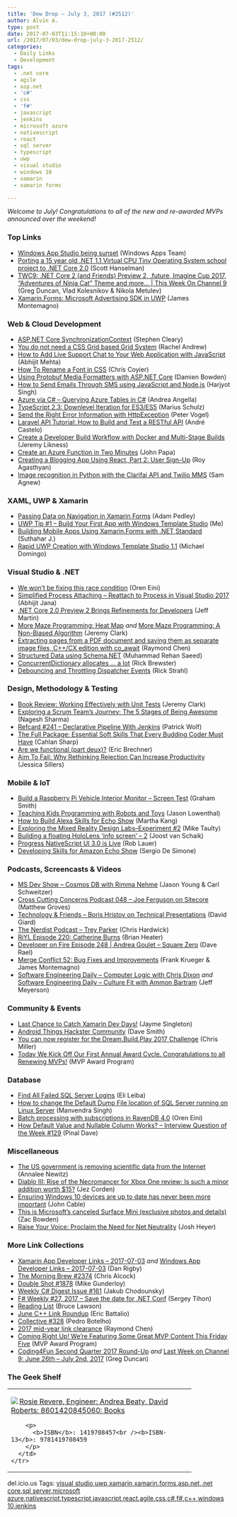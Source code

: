 ```yaml
---
title: 'Dew Drop – July 3, 2017 (#2512)'
author: Alvin A.
type: post
date: 2017-07-03T11:15:10+00:00
url: /2017/07/03/dew-drop-july-3-2017-2512/
categories:
  - Daily Links
  - Development
tags:
  - .net core
  - agile
  - asp.net
  - 'c#'
  - css
  - 'f#'
  - javascript
  - jenkins
  - microsoft azure
  - nativescript
  - react
  - sql server
  - typescript
  - uwp
  - visual studio
  - windows 10
  - xamarin
  - xamarin forms

---
```

_Welcome to July! Congratulations to all of the new and re-awarded MVPs announced over the weekend!_

### <a name="top"></a>Top Links

  * <a href="http://blogs.windows.com/buildingapps/2017/06/30/windows-app-studio-sunset/?WT.mc_id=DX_MVP4025064" target="_blank">Windows App Studio being sunset</a> (Windows Apps Team)
  * <a href="http://feeds.hanselman.com/~/382954600/0/scotthanselman~Porting-a-year-old-NET-Virtual-CPU-Tiny-Operating-System-school-project-to-NET-Core.aspx" target="_blank">Porting a 15 year old .NET 1.1 Virtual CPU Tiny Operating System school project to .NET Core 2.0</a> (Scott Hanselman)
  * <a href="https://channel9.msdn.com/Shows/This+Week+On+Channel+9/TWC9-NET-Core-2-and-Friends-Preview-2-future-Imagine-Cup-2017-Adventures-of-Ninja-Cat-Theme-and-more?WT.mc_id=DX_MVP4025064" target="_blank">TWC9: .NET Core 2 (and Friends) Preview 2, .future, Imagine Cup 2017, “Adventures of Ninja Cat&#8221; Theme and more&#8230; | This Week On Channel 9</a> (Greg Duncan, Vlad Kolesnikov & Nikola Metulev)
  * <a href="http://motzcod.es/post/162536681192" target="_blank">Xamarin.Forms: Microsoft Advertising SDK in UWP</a> (James Montemagno)



### <a name="web"></a>Web & Cloud Development

  * <a href="https://blog.stephencleary.com/2017/03/aspnetcore-synchronization-context.html" target="_blank">ASP.NET Core SynchronizationContext</a> (Stephen Cleary)
  * <a href="https://www.rachelandrew.co.uk/archives/2017/07/01/you-do-not-need-a-css-grid-based-grid-system/" target="_blank">You do not need a CSS Grid based Grid System</a> (Rachel Andrew)
  * <a href="https://twilioinc.wpengine.com/2017/06/complete-chat-application-javascript.html" target="_blank">How to Add Live Support Chat to Your Web Application with JavaScript</a> (Abhijit Mehta)
  * <a href="https://www.zachleat.com/web/rename-font/" target="_blank">How To Rename a Font in CSS</a> (Chris Coyier)
  * <a href="https://damienbod.com/2017/06/30/using-protobuf-media-formatters-with-asp-net-core/" target="_blank">Using Protobuf Media Formatters with ASP.NET Core</a> (Damien Bowden)
  * <a href="https://twilioinc.wpengine.com/2017/06/send-emails-sms-javascript-nodejs.html" target="_blank">How to Send Emails Through SMS using JavaScript and Node.js</a> (Harjyot Singh)
  * <a href="http://www.andreaangella.com/2017/06/azure-via-csharp-querying-azure-tables/" target="_blank">Azure via C# – Querying Azure Tables in C#</a> (Andrea Angella)
  * <a href="http://feedproxy.google.com/~r/mariusschulz/~3/pZOEKZd8qlE/typescript-2-3-downlevel-iteration-for-es3-es5" target="_blank">TypeScript 2.3: Downlevel Iteration for ES3/ES5</a> (Marius Schulz)
  * <a href="https://visualstudiomagazine.com/articles/2017/06/30/tip-send-right-error-information-httpexception-aspnet.aspx" target="_blank">Send the Right Error Information with HttpException</a> (Peter Vogel)
  * <a href="https://www.toptal.com/laravel/restful-laravel-api-tutorial" target="_blank">Laravel API Tutorial: How to Build and Test a RESTful API</a> (André Castelo)
  * <a href="http://feedproxy.google.com/~r/CSharperImage/~3/aeWahiv2dN4/create-developer-build-workflow-with.html" target="_blank">Create a Developer Build Workflow with Docker and Multi-Stage Builds</a> (Jeremy Likness)
  * <a href="https://johnpapa.net/create-azure-function-in-two-minutes/" target="_blank">Create an Azure Function in Two Minutes</a> (John Papa)
  * <a href="https://code.tutsplus.com/tutorials/creating-a-blogging-app-using-reactjs-add-post--cms-28579" target="_blank">Creating a Blogging App Using React, Part 2: User Sign-Up</a> (Roy Agasthyan)
  * <a href="https://twilioinc.wpengine.com/2017/06/image-recognition-in-python-with-the-clarifai-api-and-twilio-mms.html" target="_blank">Image recognition in Python with the Clarifai API and Twilio MMS</a> (Sam Agnew)



### <a name="silverlight"></a>XAML, UWP & Xamarin

  * <a href="https://xamarinhelp.com/passing-data-navigation-xamarin-forms/" target="_blank">Passing Data on Navigation in Xamarin Forms</a> (Adam Pedley)
  * <a href="http://www.uwpapp.tips/2017/07/welcome-to-tip-1-here-on-uwp-tips-do.html" target="_blank">UWP Tip #1 &#8211; Build Your First App with Windows Template Studio</a> (Me)
  * <a href="http://xamarininterviewquestion.blogspot.com/2017/06/building-mobile-apps-using-xamarinforms.html" target="_blank">Building Mobile Apps Using Xamarin.Forms with .NET Standard</a> (Suthahar J.)
  * <a href="https://visualstudiomagazine.com/articles/2017/06/30/windows-template-studio-1-1-dotnet-podcast-coding-heroes.aspx" target="_blank">Rapid UWP Creation with Windows Template Studio 1.1</a> (Michael Domingo)



### <a name="dotnet"></a>Visual Studio & .NET

  * <a href="http://feedproxy.google.com/~r/AyendeRahien/~3/q5W6NTaKMDU/we-wont-be-fixing-this-race-condition" target="_blank">We won’t be fixing this race condition</a> (Oren Eini)
  * <a href="http://dailydotnettips.com/2017/07/01/simplified-process-attaching-reattach-process-in-visual-studio-2017/" target="_blank">Simplified Process Attaching – Reattach to Process in Visual Studio 2017</a> (Abhijit Jana)
  * <a href="http://www.infoq.com/news/2017/06/dotnetcore2-preview2?utm_campaign=infoq_content&utm_source=infoq&utm_medium=feed&utm_term=global" target="_blank">.NET Core 2.0 Preview 2 Brings Refinements for Developers</a> (Jeff Martin)
  * <a href="http://jeremybytes.blogspot.com/2017/07/more-maze-programming-heat-map.html" target="_blank">More Maze Programming: Heat Map</a> _and_ <a href="http://jeremybytes.blogspot.com/2017/07/more-maze-programming-non-biased.html" target="_blank">More Maze Programming: A Non-Biased Algorithm</a> (Jeremy Clark)
  * <a href="https://blogs.msdn.microsoft.com/oldnewthing/20170630-00/?p=96495" target="_blank">Extracting pages from a PDF document and saving them as separate image files, C++/CX edition with co_await</a> (Raymond Chen)
  * <a href="https://rehansaeed.com/structured-data-using-schema-net/" target="_blank">Structured Data using Schema.NET</a> (Muhammad Rehan Saeed)
  * <a href="https://blog.getpaint.net/2017/06/30/concurrentdictionary-allocates-a-lot/" target="_blank">ConcurrentDictionary allocates … a lot</a> (Rick Brewster)
  * <a href="http://feedproxy.google.com/~r/RickStrahl/~3/EE0X1RmEy4o/Debouncing-and-Throttling-Dispatcher-Events" target="_blank">Debouncing and Throttling Dispatcher Events</a> (Rick Strahl)



### <a name="design"></a>Design, Methodology & Testing

  * <a href="http://jeremybytes.blogspot.com/2017/06/book-review-working-effectively-with.html" target="_blank">Book Review: Working Effectively with Unit Tests</a> (Jeremy Clark)
  * <a href="https://dzone.com/articles/how-successful-scrum-teams-identify-and-overcome-t?utm_medium=feed&utm_source=feedpress.me&utm_campaign=Feed%3A+dzone%2Fagile" target="_blank">Exploring a Scrum Team&#8217;s Journey: The 5 Stages of Being Awesome</a> (Nagesh Sharma)
  * <a href="https://dzone.com/refcardz/declarative-pipeline-with-jenkins" target="_blank">Refcard #241 &#8211; Declarative Pipeline With Jenkins</a> (Patrick Wolf)
  * <a href="http://www.developer.com/mgmt/the-full-package-essential-soft-skills-that-every-budding-coder-must-have.html" target="_blank">The Full Package: Essential Soft Skills That Every Budding Coder Must Have</a> (Cahlan Sharp)
  * <a href="https://blogs.msdn.microsoft.com/eric_brechner/2017/07/01/are-we-functional-part-deux/" target="_blank">Are we functional (part deux)?</a> (Eric Brechner)
  * <a href="https://blog.trello.com/rethink-rejection-to-increase-productivity" target="_blank">Aim To Fail: Why Rethinking Rejection Can Increase Productivity</a> (Jessica Sillers)



### <a name="mobile"></a>Mobile & IoT

  * <a href="https://pleasereleaseme.net/build-raspberry-pi-vehicle-interior-monitor-screen-test/" target="_blank">Build a Raspberry Pi Vehicle Interior Monitor – Screen Test</a> (Graham Smith)
  * <a href="https://simpleprogrammer.com/2017/06/30/teaching-kids-programming/" target="_blank">Teaching Kids Programming with Robots and Toys</a> (Jason Lowenthal)
  * <a href="https://developer.amazon.com/blogs/alexa/post/12826e9e-e06a-4ab4-a583-8e074709a9f3/how-to-build-alexa-skills-for-echo-show1" target="_blank">How to Build Alexa Skills for Echo Show</a> (Martha Kang)
  * <a href="http://feedproxy.google.com/~r/mtaulty/~3/kOnAS7pjYRU/" target="_blank">Exploring the Mixed Reality Design Labs–Experiment #2</a> (Mike Taulty)
  * <a href="http://feedproxy.google.com/~r/blogspot/dotnetbyexample/~3/jq_OZb0F3rg/building-floating-hololens-info-screen-2.html" target="_blank">Building a floating HoloLens &#8216;info screen&#8217; &#8211; 2</a> (Joost van Schaik)
  * <a href="https://www.nativescript.org/blog/progress-nativescript-ui-3.0-is-live" target="_blank">Progress NativeScript UI 3.0 is Live</a> (Rob Lauer)
  * <a href="http://www.infoq.com/news/2017/07/developing-skills-echo-show?utm_campaign=infoq_content&utm_source=infoq&utm_medium=feed&utm_term=global" target="_blank">Developing Skills for Amazon Echo Show</a> (Sergio De Simone)



### <a name="podcasts"></a>Podcasts, Screencasts & Videos

  * <a href="http://msdevshow.com/2017/07/cosmos-db-with-rimma-nehme/" target="_blank">MS Dev Show &#8211; Cosmos DB with Rimma Nehme</a> (Jason Young & Carl Schweitzer)
  * <a href="http://feedproxy.google.com/~r/CrossCuttingConcerns/~3/2ESCDSePD3A/Podcast-048-Joe-Ferguson-on-Sitecore" target="_blank">Cross Cutting Concerns Podcast 048 &#8211; Joe Ferguson on Sitecore</a> (Matthew Groves)
  * <a href="http://DavidGiard.com/2017/07/03/BorisHristovOnTechnicalPresentations.aspx" target="_blank">Technology & Friends &#8211; Boris Hristov on Technical Presentations</a> (David Giard)
  * <a href="http://nerdist.nerdistind.libsynpro.com/trey-parker" target="_blank">The Nerdist Podcast &#8211; Trey Parker</a> (Chris Hardwick)
  * <a href="http://riyl.podbean.com/e/episode-220-catherine-burns/" target="_blank">RiYL Episode 220: Catherine Burns</a> (Brian Heater)
  * <a href="http://developeronfire.com/podcast/episode-248-andrea-goulet-square-zero" target="_blank">Developer on Fire Episode 248 | Andrea Goulet &#8211; Square Zero</a> (Dave Rael)
  * <a href="http://www.mergeconflict.fm/merge-conflict-52-bug-fixes-and-improvements" target="_blank">Merge Conflict 52: Bug Fixes and Improvements</a> (Frank Krueger & James Montemagno)
  * <a href="http://softwareengineeringdaily.com/2017/06/30/computer-logic-with-chris-dixon/" target="_blank">Software Engineering Daily &#8211; Computer Logic with Chris Dixon</a> _and_ <a href="http://softwareengineeringdaily.com/2017/07/03/culture-fit-with-ammon-bartram/" target="_blank">Software Engineering Daily &#8211; Culture Fit with Ammon Bartram</a> (Jeff Meyerson)



### <a name="events"></a>Community & Events

  * <a href="https://blog.xamarin.com/last-chance-catch-xamarin-dev-days/" target="_blank">Last Chance to Catch Xamarin Dev Days!</a> (Jayme Singleton)
  * <a href="http://feedproxy.google.com/~r/blogspot/hsDu/~3/PV-YH_gRKcc/android-things-hackster-community.html" target="_blank">Android Things Hackster Community</a> (Dave Smith)
  * <a href="https://rajapet.com/2017/06/30/you-can-now-register-for-the-dream-build-play-2017-challenge/" target="_blank">You can now register for the Dream.Build.Play 2017 Challenge</a> (Chris Miller)
  * <a href="https://blogs.msdn.microsoft.com/mvpawardprogram/2017/07/01/congratulations-mvps-july-17/" target="_blank">Today We Kick Off Our First Annual Award Cycle. Congratulations to all Renewing MVPs!</a> (MVP Award Program)



### <a name="sql"></a>Database

  * <a href="http://feedproxy.google.com/~r/MSSQLTips-LatestSqlServerTips/~3/KfjU4gHeLes/tip.asp" target="_blank">Find All Failed SQL Server Logins</a> (Eli Leiba)
  * <a href="http://feedproxy.google.com/~r/MSSQLTips-LatestSqlServerTips/~3/5I9iFg0jZjQ/tip.asp" target="_blank">How to change the Default Dump File location of SQL Server running on Linux Server</a> (Manvendra Singh)
  * <a href="http://feedproxy.google.com/~r/AyendeRahien/~3/c9VgjERDoe0/batch-processing-with-subscriptions-in-ravendb-4-0" target="_blank">Batch processing with subscriptions in RavenDB 4.0</a> (Oren Eini)
  * <a href="https://blog.sqlauthority.com/2017/07/02/default-value-nullable-column-works-interview-question-week-129/" target="_blank">How Default Value and Nullable Column Works? – Interview Question of the Week #129</a> (Pinal Dave)



### <a name="misc"></a>Miscellaneous

  * <a href="https://arstechnica.com/video/2017/06/the-u-s-government-is-removing-scientific-data-from-the-internet/" target="_blank">The US government is removing scientific data from the Internet</a> (Annalee Newitz)
  * <a href="http://feedproxy.google.com/~r/wmexperts/~3/bzd3K1XpFcI/diablo-iii-necromancer-dlc-review" target="_blank">Diablo III: Rise of the Necromancer for Xbox One review: Is such a minor addition worth $15?</a> (Jez Corden)
  * <a href="http://blogs.windows.com/windowsexperience/2017/06/30/ensuring-windows-10-devices-date-never-important/?WT.mc_id=DX_MVP4025064" target="_blank">Ensuring Windows 10 devices are up to date has never been more important</a> (John Cable)
  * <a href="http://feedproxy.google.com/~r/wmexperts/~3/08GibpAwj-w/microsofts-canceled-surface-mini-photos-exclusive" target="_blank">This is Microsoft&#8217;s canceled Surface Mini (exclusive photos and details)</a> (Zac Bowden)
  * <a href="https://stackoverflow.blog/2017/06/30/raise-voice-proclaim-need-net-neutrality/" target="_blank">Raise Your Voice: Proclaim the Need for Net Neutrality</a> (Josh Heyer)



### <a name="links"></a>More Link Collections

  * <a href="https://www.allaboutxamarin.com/2017/07/xamarin-app-developer-links-2017-07-03/" target="_blank">Xamarin App Developer Links &#8211; 2017-07-03</a> _and_ <a href="https://www.windowsappdev.com/2017/07/windows-app-developer-links-2017-07-03/" target="_blank">Windows App Developer Links &#8211; 2017-07-03</a> (Dan Rigby)
  * <a href="http://feedproxy.google.com/~r/ReflectivePerspective/~3/Mp_ZpBCjTto/" target="_blank">The Morning Brew #2374</a> (Chris Alcock)
  * <a href="http://afreshcup.com/home/2017/6/30/double-shot-1878.html" target="_blank">Double Shot #1878</a> (Mike Gunderloy)
  * <a href="http://feedproxy.google.com/~r/digest-csharp/~3/aWVSwN47zO4/161" target="_blank">Weekly C# Digest Issue #161</a> (Jakub Chodounsky)
  * <a href="https://sergeytihon.com/2017/07/02/f-weekly-27-2017-save-the-date-for-net-conf/" target="_blank">F# Weekly #27, 2017 – Save the date for .NET Conf</a> (Sergey Tihon)
  * <a href="http://www.brucelawson.co.uk/2017/reading-list-171/" target="_blank">Reading List</a> (Bruce Lawson)
  * <a href="https://blogs.msdn.microsoft.com/vcblog/2017/06/30/june-c-link-roundup/" target="_blank">June C++ Link Roundup</a> (Eric Battalio)
  * <a href="http://feedproxy.google.com/~r/tympanus/~3/1JmAjxu3-vM/" target="_blank">Collective #328</a> (Pedro Botelho)
  * <a href="https://blogs.msdn.microsoft.com/oldnewthing/20170630-01/?p=96505" target="_blank">2017 mid-year link clearance</a> (Raymond Chen)
  * <a href="https://blogs.msdn.microsoft.com/mvpawardprogram/2017/06/30/friday-five-june-30th/" target="_blank">Coming Right Up! We’re Featuring Some Great MVP Content This Friday Five</a> (MVP Award Program)
  * <a href="https://channel9.msdn.com/coding4fun/blog/Coding4Fun-Second-Quarter-2017-Round-Up?WT.mc_id=DX_MVP4025064" target="_blank">Coding4Fun Second Quarter 2017 Round-Up</a> _and_ <a href="https://channel9.msdn.com/Blogs/C9Team/Last-Week-on-Channel-9-June-26th-July-2nd-2017?WT.mc_id=DX_MVP4025064" target="_blank">Last Week on Channel 9: June 26th &#8211; July 2nd, 2017</a> (Greg Duncan)



### <a name="shelf"></a>The Geek Shelf

<div class="wlWriterEditableSmartContent" id="scid:7dc1bd33-94bd-46fd-a20b-0131235bcd47:e3d08541-df31-4bbd-96fe-526b97460cc9" style="margin: 0px; padding: 0px; float: none; display: inline;">
  <table cellspacing="0" cellpadding="2" width="400" border="0" unselectable="on">
    <tr>
      <td valign="top" width="400">
        <p>
          <a title="Rosie Revere, Engineer: Andrea Beaty, David Roberts: 8601420845060: Books" href="http://www.amazon.com/exec/obidos/ASIN/1419708457/amavin-20"><img data-recalc-dims="1" decoding="async" src="https://i0.wp.com/images-na.ssl-images-amazon.com/images/I/61QUOPxsOUL._AC_US218_.jpg?w=660&#038;ssl=1" border="0" align="left" style="float:left" />Rosie Revere, Engineer: Andrea Beaty, David Roberts: 8601420845060: Books</a>
        </p>
        
        <p>
          <b>ISBN</b>: 1419708457<br /><b>ISBN-13</b>: 9781419708459
        </p>
      </td>
    </tr>
  </table>
</div>



<div class="wlWriterEditableSmartContent" id="scid:77ECF5F8-D252-44F5-B4EB-D463C5396A79:2a97a2de-32d7-4f41-9605-bb395d15baa9" style="margin: 0px; padding: 0px; float: none; display: inline;">
  del.icio.us Tags: <a href="http://del.icio.us/popular/visual+studio" rel="tag">visual studio</a>,<a href="http://del.icio.us/popular/uwp" rel="tag">uwp</a>,<a href="http://del.icio.us/popular/xamarin" rel="tag">xamarin</a>,<a href="http://del.icio.us/popular/xamarin.forms" rel="tag">xamarin.forms</a>,<a href="http://del.icio.us/popular/asp.net" rel="tag">asp.net</a>,<a href="http://del.icio.us/popular/.net+core" rel="tag">.net core</a>,<a href="http://del.icio.us/popular/sql+server" rel="tag">sql server</a>,<a href="http://del.icio.us/popular/microsoft+azure" rel="tag">microsoft azure</a>,<a href="http://del.icio.us/popular/nativescript" rel="tag">nativescript</a>,<a href="http://del.icio.us/popular/typescript" rel="tag">typescript</a>,<a href="http://del.icio.us/popular/javascript" rel="tag">javascript</a>,<a href="http://del.icio.us/popular/react" rel="tag">react</a>,<a href="http://del.icio.us/popular/agile" rel="tag">agile</a>,<a href="http://del.icio.us/popular/css" rel="tag">css</a>,<a href="http://del.icio.us/popular/c%23" rel="tag">c#</a>,<a href="http://del.icio.us/popular/f%23" rel="tag">f#</a>,<a href="http://del.icio.us/popular/c%2b%2b" rel="tag">c++</a>,<a href="http://del.icio.us/popular/windows+10" rel="tag">windows 10</a>,<a href="http://del.icio.us/popular/jenkins" rel="tag">jenkins</a>
</div>